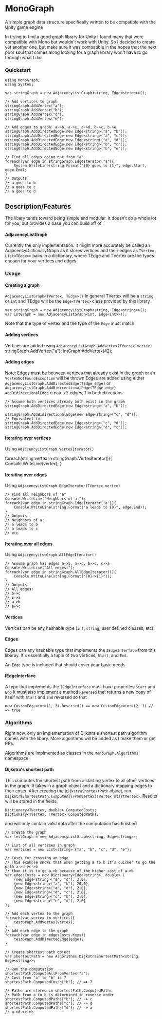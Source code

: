 # MonoGraph
A simple graph data structure specifically written to be compatible with the Unity game engine

In trying to find a good graph library for Unity I found many that were compatible with Mono but wouldn't work with Unity. So I decided to create yet another one, but make sure it was compatible in the hopes that the next poor soul that comes along looking for a graph library won't have to go through what I did.

### Quickstart

    using MonoGraph;
    using System;
    
    var stringGraph = new AdjacencyListGraph<string, Edge<string>>();
    
    // Add vertices to graph
    stringGraph.AddVertex("a");
    stringGraph.AddVertex("b");
    stringGraph.AddVertex("d");
    stringGraph.AddVertex("e");
    
    // Add edges to graph: a->b, a->c, a->d, b->c, b->e
    stringGraph.AddDirectedEdge(new Edge<string>("a", "b"));
    stringGraph.AddDirectedEdge(new Edge<string>("a", "c"));
    stringGraph.AddDirectedEdge(new Edge<string>("a", "d"));
    stringGraph.AddDirectedEdge(new Edge<string>("b", "c"));
    stringGraph.AddDirectedEdge(new Edge<string>("b", "e"));
    
    // Find all edges going out from "a"
    foreach(var edge in stringGraph.EdgeIterator("a"){
        System.WriteLine(string.Format("{0} goes to {1}", edge.Start, edge.End);
    }
    // Outputs:
    // a goes to b
    // a goes to c
    // a goes to d

Description/Features
--
The libary tends toward being simple and modular. It doesn't do a whole lot for you, but provides a base you can build off of.

#### AdjacencyListGraph
Currently the only implementation. It might more accurately be called an AdjacencyDictionaryGraph as it stores vertices and their edges as `TVertex, List<TEdge>>` pairs in a dictionary, where TEdge and TVertex are the types chosen for your vertices and edges. 

### Usage
#### Creating a graph
`AdjacencyListGraph<TVertex, TEdge>()`
In general TVertex will be a `string` or `int` and TEdge will be the `Edge<TVertex>` class provided by this library

    var stringGraph = new AdjacencyListGraph<string, Edge<string>>();
    var intGraph = new AdjacencyListGraph<int, Edge<int>>();

Note that the type of vertex and the type of the `Edge` must match

#### Adding vertices
Vertices are added using `AdjacencyListGraph.AddVertex(TVertex vertex)`
    stringGraph.AddVertex("a");
    intGraph.AddVertex(42);

#### Adding edges
Note: Edges must be between vertices that already exist in the graph or an `VertexNotFoundException` will be thrown
Edges are added using either `AdjacencyListGraph.AddDirectedEdge(TEdge edge)` or `AdjacencyListGraph.AddBidirectionalEdge(TEdge edge)`
`AddBidirectionalEdge` creates 2 edges, 1 in both directions

    // Assume both vertices already both exist in the graph
    stringGraph.AddDirectedEdge(new Edge<string>("a", "b"));
    
    stringGraph.AddBidirectionalEdge(new Edge<string>("c", "d"));
    // Equivalent to:
    stringGraph.AddDirectedEdge(new Edge<string>("c", "d"));
    stringGraph.AddDirectedEdge(new Edge<string>("d", "c"));

#### Iterating over vertices
Using  `AdjacencyListGraph.VertexIterator()`

  foreach(string vertex in stringGraph.VertexIterator()){
      Console.WriteLine(vertex);
  }
  
#### Iterating over edges
Using `AdjacencyListGraph.EdgeIterator(TVertex vertex)`

    // Find all neighbors of "a"
    Console.WriteLine("Neighbors of a:");
    foreach(var edge in stringGraph.EdgeIterator("a")){
        Console.WriteLine(string.Format("a leads to {0}", edge.End));
    }
    // Outputs:
    // Neighbors of a:
    // a leads to b
    // a leads to c
    // etc

#### Iterating over all edges
Using `AdjacencyListGraph.AllEdgeIterator()`

    // Assume graph has edges a->b, a->c, b->c, c->a
    Console.WriteLine("All edges:");
    foreach(var edge in stringGraph.AllEdgeIterator()){
        Console.WriteLine(string.Format("{0}->{1}"));
    }
    // Outputs:
    // All edges:
    // b->c
    // c->a
    // a->b
    // a->c

#### Vertices
Vertices can be any hashable type (`int`, `string`, user defined classes, etc). 

#### Edges
Edges can any hashable type that implements the `IEdgeInterface` from this libaray. It's essentially a tuple of two vertices, `Start`, and `End`.

An `Edge` type is included that should cover your basic needs

#### IEdgeInterface
A type that implements the `IEdgeInterface` must have properties `Start` and `End`
It must also implement a method `Reversed` that returns a new copy of itself with `Start` and `End` reversed so that 

    new CustomEdge<int>(1, 2).Reversed() == new CustomEdge<int>(2, 1) // => true


### Algorithms
Right now, only an implementation of Dijkstra's shortest path algorithm comes with the libary. More algorithms will be added as I make them or get PRs.

Algorithms are implmented as classes in the `MonoGraph.Algorithms` namespace

#### Dijkstra's shortest path
This computes the shortest path from a starting vertex to all other vertices in the graph.
It takes in a graph object and a dictionary mapping edges to their costs.
After creating the `DijkstraShortestPath` object, run `DijkstraShortestPath.ComputeAllFromVertex(TVertex startVertex)`. Results will be stored in the fields:

    Dictionary<TVertex, double> ComputedCosts;
    Dictionary<TVertex, TVertex> ComputedPaths;

and will only contain valid data after the computation has finished

    // Create the graph
    var testGraph = new AdjacencyListGraph<string, Edge<string>>;
    
    // List of all vertices in graph
    var vertices = new List<string> {"a", "b", "c", "d", "e"};

    // Costs for crossing an edge
    // This example shows that when getting a to b it's quicker to go the path a->d->c->b
    // than it is to go a->b because of the higher cost of a->b
    var edgesCosts = new Dictionary<Edge<string>, double> {
        {new Edge<string>("a", "d"), 3.0},
        {new Edge<string>("a", "b"), 20.0},
        {new Edge<string>("a", "e"), 2.0},
        {new Edge<string>("d", "c"), 2.0},
        {new Edge<string>("c", "b"), 2.0},
        {new Edge<string>("e", "d"), 2.0}
    };
    
    // Add each vertex to the graph
    foreach(var vertex in vertices){
        testGraph.AddVertex(vertex);
    }
    // Add each edge to the graph
    foreach(var edge in edgesCosts.Keys){
        testGraph.AddDirectedEdge(edge);
    }
    
    // Create shortest path object
    var shortestPath = new Algorithms.DijkstraShortestPath<string, Edge<string>>;
    
    // Run the computation
    shortestPath.ComputeAllFromVertex("a");
    // Cost from "a" to "b" is 7
    shortestPath.ComputedCosts["b"]; // => 7
    
    // Paths are stored in shortestPath.ComputedPaths
    // Path from a to b is determined in reverse order
    shortestPath.ComputedPaths["b"]; // -> c
    shortestPath.ComputedPaths["c"]; // -> d
    shortestPath.ComputedPaths["d"]; // -> a
    // a->d->c->b
    
